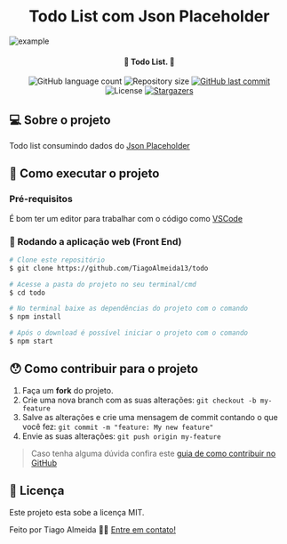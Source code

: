 <h1 align="center">Todo List com Json Placeholder</h1>

![example](https://media.giphy.com/media/NUAbgyaikBvQrXjkMF/giphy.gif) 

<h4 align="center"> 
	🚧 Todo List. 🚧
</h4>

<p align="center">
  <img alt="GitHub language count" src="https://img.shields.io/github/languages/count/TiagoAlmeida13/todo?color=%2304D361">

  <img alt="Repository size" src="https://img.shields.io/github/repo-size/TiagoAlmeida13/todo">

  	
  
  <a href="https://github.com/TiagoAlmeida13/todo/commits/master">
    <img alt="GitHub last commit" src="https://img.shields.io/github/last-commit/TiagoAlmeida13/todo">
  </a>

  <img alt="License" src="https://img.shields.io/badge/license-MIT-brightgreen">
   <a href="https://github.com/TiagoAlmeida13/todo/stargazers">
    <img alt="Stargazers" src="https://img.shields.io/github/stars/TiagoAlmeida13/todo?style=social">
  </a>
</p>

## 💻 Sobre o projeto

Todo list consumindo dados do [Json Placeholder][]


## 🚀 Como executar o projeto

### Pré-requisitos
É bom ter um editor para trabalhar com o código como [VSCode][vscode]

### 🧭 Rodando a aplicação web (Front End)

```bash
# Clone este repositório
$ git clone https://github.com/TiagoAlmeida13/todo

# Acesse a pasta do projeto no seu terminal/cmd
$ cd todo

# No terminal baixe as dependências do projeto com o comando
$ npm install

# Após o download é possível iniciar o projeto com o comando
$ npm start
```

## 😯 Como contribuir para o projeto

1. Faça um **fork** do projeto.
2. Crie uma nova branch com as suas alterações: `git checkout -b my-feature`
3. Salve as alterações e crie uma mensagem de commit contando o que você fez: `git commit -m "feature: My new feature"`
4. Envie as suas alterações: `git push origin my-feature`
> Caso tenha alguma dúvida confira este [guia de como contribuir no GitHub](https://github.com/firstcontributions/first-contributions)


## 📝 Licença

Este projeto esta sobe a licença MIT.

Feito por Tiago Almeida 👋🏽 [Entre em contato!](linkedin.com/in/tiago-machadoalmeida/)

[vscode]: https://code.visualstudio.com/
[license]: https://opensource.org/licenses/MIT
[Json Placeholder]: https://jsonplaceholder.typicode.com/
